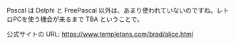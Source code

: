 Pascal は Delphi と FreePascal 以外は、あまり使われていないのですね。レトロPCを使う機会が来るまで TBA ということで。

公式サイトの URL: https://www.templetons.com/brad/alice.html
